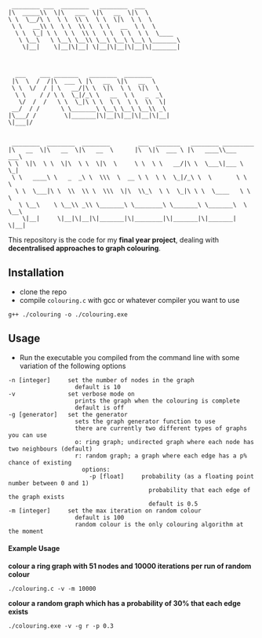 ```

 ________ ___  ________   ________  ___                                  
|\  _____\\  \|\   ___  \|\   __  \|\  \                                 
\ \  \__/\ \  \ \  \\ \  \ \  \|\  \ \  \                                
 \ \   __\\ \  \ \  \\ \  \ \   __  \ \  \                               
  \ \  \_| \ \  \ \  \\ \  \ \  \ \  \ \  \____                          
   \ \__\   \ \__\ \__\\ \__\ \__\ \__\ \_______\                        
    \|__|    \|__|\|__| \|__|\|__|\|__|\|_______|                        
                                                                         
                                                                         
                                                                         
  ___    ___ _______   ________  ________                                
 |\  \  /  /|\  ___ \ |\   __  \|\   __  \                               
 \ \  \/  / | \   __/|\ \  \|\  \ \  \|\  \                              
  \ \    / / \ \  \_|/_\ \   __  \ \   _  _\                             
   \/  /  /   \ \  \_|\ \ \  \ \  \ \  \\  \|                            
 __/  / /      \ \_______\ \__\ \__\ \__\\ _\                            
|\___/ /        \|_______|\|__|\|__|\|__|\|__|                           
\|___|/                                                                  
                                                                         
                                                                         
 ________  ________  ________        ___  _______   ________ _________   
|\   __  \|\   __  \|\   __  \      |\  \|\  ___ \ |\   ____\\___   ___\ 
\ \  \|\  \ \  \|\  \ \  \|\  \     \ \  \ \   __/|\ \  \___\|___ \  \_| 
 \ \   ____\ \   _  _\ \  \\\  \  __ \ \  \ \  \_|/_\ \  \       \ \  \  
  \ \  \___|\ \  \\  \\ \  \\\  \|\  \\_\  \ \  \_|\ \ \  \____   \ \  \ 
   \ \__\    \ \__\\ _\\ \_______\ \________\ \_______\ \_______\  \ \__\
    \|__|     \|__|\|__|\|_______|\|________|\|_______|\|_______|   \|__|

```

This repository is the code for my **final year project**, dealing with **decentralised approaches to graph colouring**.

## Installation

- clone the repo
- compile `colouring.c` with gcc or whatever compiler you want to use
```
g++ ./colouring -o ./colouring.exe
```

## Usage

- Run the executable you compiled from the command line with some variation of the following options
```
-n [integer]     set the number of nodes in the graph
                   default is 10
-v               set verbose mode on
                   prints the graph when the colouring is complete
                   default is off
-g [generator]   set the generator
                   sets the graph generator function to use
                   there are currently two different types of graphs you can use
                   o: ring graph; undirected graph where each node has two neighbours (default)
                   r: random graph; a graph where each edge has a p% chance of existing
                     options:
                       -p [float]     probability (as a floating point number between 0 and 1)
                                        probability that each edge of the graph exists
                                        default is 0.5
-m [integer]     set the max iteration on random colour
                   default is 100
                   random colour is the only colouring algorithm at the moment
```

#### Example Usage
**colour a ring graph with 51 nodes and 10000 iterations per run of random colour**
```
./colouring.c -v -m 10000
```
**colour a random graph which has a probability of 30% that each edge exists**
```
./colouring.exe -v -g r -p 0.3
```
